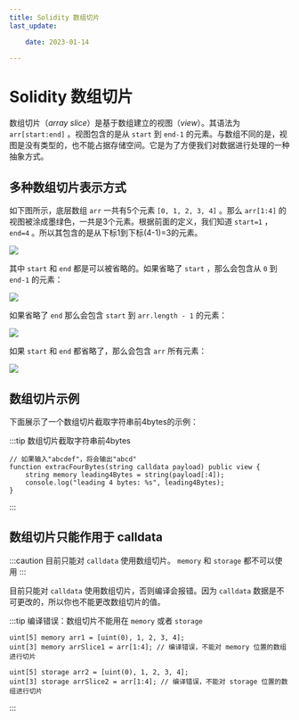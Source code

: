 ```yaml
---
title: Solidity 数组切片
last_update:

    date: 2023-01-14

---
```


# Solidity 数组切片

数组切片（_array slice_）是基于数组建立的视图（_view_）。其语法为 `arr[start:end]` 。视图包含的是从 `start` 到 `end-1` 的元素。与数组不同的是，视图是没有类型的，也不能占据存储空间。它是为了方便我们对数据进行处理的一种抽象方式。

## 多种数组切片表示方式

如下图所示，底层数组 `arr` 一共有5个元素 `[0, 1, 2, 3, 4]` 。那么 `arr[1:4]` 的视图被涂成墨绿色，一共是3个元素。根据前面的定义，我们知道 `start=1` ， `end=4` 。所以其包含的是从下标1到下标(4-1)=3的元素。

![](./assets/array-slice/3b5e940cbb0b4582b1b4c67df180f61e.png)

其中 `start` 和 `end` 都是可以被省略的。如果省略了 `start` ，那么会包含从 `0` 到 `end-1` 的元素：

![](./assets/array-slice/f007025008ff4121b0d25cf99cd2c1f4.png)

如果省略了 `end` 那么会包含 `start` 到 `arr.length - 1` 的元素：

![](./assets/array-slice/dbe4c8a453814dcf8b34765530343330.png)

如果 `start` 和 `end` 都省略了，那么会包含 `arr` 所有元素：

![](./assets/array-slice/566a7e04f5a24d1880938fd5a9023537.png)

## 数组切片示例

下面展示了一个数组切片截取字符串前4bytes的示例：

:::tip 数组切片截取字符串前4bytes

```solidity
// 如果输入"abcdef"，将会输出"abcd"
function extracFourBytes(string calldata payload) public view {
    string memory leading4Bytes = string(payload[:4]);
    console.log("leading 4 bytes: %s", leading4Bytes);
}
```

:::

##  数组切片只能作用于 calldata 

:::caution
目前只能对 `calldata` 使用数组切片。 `memory` 和 `storage` 都不可以使用
:::

目前只能对 `calldata` 使用数组切片，否则编译会报错。因为 `calldata` 数据是不可更改的，所以你也不能更改数组切片的值。

:::tip 编译错误：数组切片不能用在 `memory` 或者 `storage`

```solidity
uint[5] memory arr1 = [uint(0), 1, 2, 3, 4];
uint[3] memory arrSlice1 = arr[1:4]; // 编译错误，不能对 memory 位置的数组进行切片

uint[5] storage arr2 = [uint(0), 1, 2, 3, 4];
uint[3] storage arrSlice2 = arr[1:4]; // 编译错误，不能对 storage 位置的数组进行切片
```

:::
